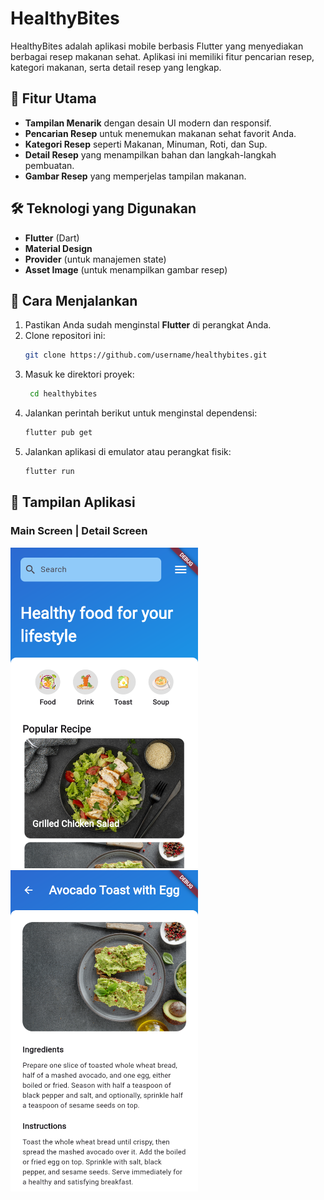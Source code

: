 # HealthyBites

HealthyBites adalah aplikasi mobile berbasis Flutter yang menyediakan berbagai resep makanan sehat. Aplikasi ini memiliki fitur pencarian resep, kategori makanan, serta detail resep yang lengkap.

## 📌 Fitur Utama

- **Tampilan Menarik** dengan desain UI modern dan responsif.
- **Pencarian Resep** untuk menemukan makanan sehat favorit Anda.
- **Kategori Resep** seperti Makanan, Minuman, Roti, dan Sup.
- **Detail Resep** yang menampilkan bahan dan langkah-langkah pembuatan.
- **Gambar Resep** yang memperjelas tampilan makanan.

## 🛠️ Teknologi yang Digunakan

- **Flutter** (Dart)
- **Material Design**
- **Provider** (untuk manajemen state)
- **Asset Image** (untuk menampilkan gambar resep)

## 🚀 Cara Menjalankan

1. Pastikan Anda sudah menginstal **Flutter** di perangkat Anda.
2. Clone repositori ini:
   ```bash
   git clone https://github.com/username/healthybites.git
   ```
3. Masuk ke direktori proyek:
   ```bash
    cd healthybites
   ```
4. Jalankan perintah berikut untuk menginstal dependensi:
   ```bash
   flutter pub get
   ```
5. Jalankan aplikasi di emulator atau perangkat fisik:
   ```bash
   flutter run
   ```

## 📱 Tampilan Aplikasi

### Main Screen | Detail Screen

<div>
  <img src="./images/main-screen.png" width="300" style="display: inline-block; margin-right: 40px;">
  <img src="./images/detail-screen.png" width="300" style="display: inline-block;">
</div>
